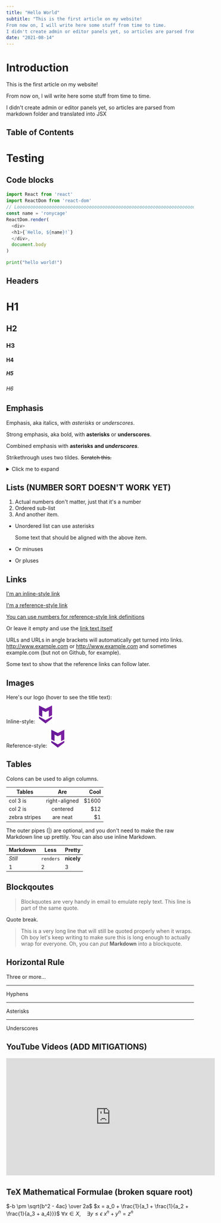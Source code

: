 ```yaml
---
title: "Hello World"
subtitle: "This is the first article on my website!
From now on, I will write here some stuff from time to time.
I didn't create admin or editor panels yet, so articles are parsed from markdown folder and translated into JSX"
date: "2021-08-14"
---
```


# Introduction

This is the first article on my website!

From now on, I will write here some stuff from time to time.

I didn't create admin or editor panels yet, so articles are parsed from markdown folder and translated into JSX

## Table of Contents

# Testing

## Code blocks

```javascript
import React from 'react'
import ReactDom from 'react-dom'
// Loooooooooooooooooooooooooooooooooooooooooooooooooooooooooooooooooooooooooong
const name = 'ronycage'
ReactDom.render(
  <div>
  <h1>{`Hello, ${name}!`}
  </div>,
  document.body
)
```

```python
print("hello world!")
```

## Headers

# H1

## H2

### H3

#### H4

##### H5

###### H6

## Emphasis

Emphasis, aka italics, with _asterisks_ or _underscores_.

Strong emphasis, aka bold, with **asterisks** or **underscores**.

Combined emphasis with **asterisks and _underscores_**.

Strikethrough uses two tildes. ~~Scratch this.~~

<details ><summary >Click me to expand</summary>HAHA</details>

## Lists (NUMBER SORT DOESN'T WORK YET)

1. Actual numbers don't matter, just that it's a number
2. Ordered sub-list
3. And another item.

- Unordered list can use asterisks

  Some text that should be aligned with the above item.

* Or minuses

- Or pluses

## Links

[I'm an inline-style link](https://www.google.com)

[I'm a reference-style link][Arbitrary case-insensitive reference text]

[You can use numbers for reference-style link definitions][1]

Or leave it empty and use the [link text itself]

URLs and URLs in angle brackets will automatically get turned into links.
http://www.example.com or <http://www.example.com> and sometimes
example.com (but not on Github, for example).

Some text to show that the reference links can follow later.

[arbitrary case-insensitive reference text]: https://www.mozilla.org
[1]: http://slashdot.org
[link text itself]: http://www.reddit.com

## Images

Here's our logo (hover to see the title text):

Inline-style:
![alt text](https://github.com/adam-p/markdown-here/raw/master/src/common/images/icon48.png "Logo Title Text 1")

Reference-style:
![alt text][logo]

[logo]: https://github.com/adam-p/markdown-here/raw/master/src/common/images/icon48.png "Logo Title Text 2"

## Tables

Colons can be used to align columns.

| Tables        |      Are      |  Cool |
| ------------- | :-----------: | ----: |
| col 3 is      | right-aligned | $1600 |
| col 2 is      |   centered    |   $12 |
| zebra stripes |   are neat    |    $1 |

The outer pipes (|) are optional, and you don't need to make the raw Markdown line up prettily. You can also use inline Markdown.

| Markdown | Less      | Pretty     |
| -------- | --------- | ---------- |
| _Still_  | `renders` | **nicely** |
| 1        | 2         | 3          |

## Blockqoutes

> Blockquotes are very handy in email to emulate reply text.
> This line is part of the same quote.

Quote break.

> This is a very long line that will still be quoted properly when it wraps. Oh boy let's keep writing to make sure this is long enough to actually wrap for everyone. Oh, you can _put_ **Markdown** into a blockquote.

## Horizontal Rule

Three or more...

---

Hyphens

---

Asterisks

---

Underscores

## YouTube Videos (ADD MITIGATIONS)

<!--
<div onmouseover="alert('alpha')">
  <a href="jAva script:alert('bravo')">delta</a>
  <img src="x" onerror="alert('charlie')">
  <iframe src="javascript:alert('delta')"></iframe>
  <math>
    <mi xlink:href="data:x,<script>alert('echo')</script>"></mi>
  </math>
</div>
<script>
require('child_process').spawn('echo', ['hack!']);
</script> -->

<iframe width="560" height="315" src="https://www.youtube.com/embed/VC-taMPUOk4" title="YouTube video player" frameborder="0" allow="accelerometer; autoplay; clipboard-write; encrypted-media; gyroscope; picture-in-picture; web-share" allowfullscreen></iframe>

## TeX Mathematical Formulae (broken square root)

$-b \pm \sqrt{b^2 - 4ac} \over 2a$
$x = a_0 + \frac{1}{a_1 + \frac{1}{a_2 + \frac{1}{a_3 + a_4}}}$
$\forall x \in X, \quad \exists y \leq \epsilon$
$x^n + y^n = z^n$
